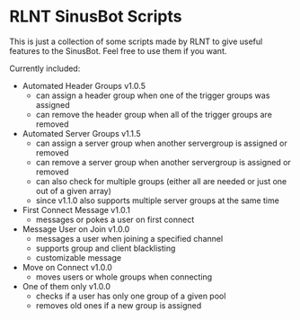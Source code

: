 # RLNT SinusBot Scripts


This is just  a collection of some scripts made by RLNT to give useful features to the SinusBot.
Feel free to use them if you want.

Currently included:
- Automated Header Groups v1.0.5
  - can assign a header group when one of the trigger groups was assigned
  - can remove the header group when all of the trigger groups are removed
- Automated Server Groups v1.1.5
  - can assign a server group when another servergroup is assigned or removed
  - can remove a server group when another servergroup is assigned or removed
  - can also check for multiple groups (either all are needed or just one out of a given array)
  - since v1.1.0 also supports multiple server groups at the same time
- First Connect Message v1.0.1
  - messages or pokes a user on first connect
- Message User on Join v1.0.0
  - messages a user when joining a specified channel
  - supports group and client blacklisting
  - customizable message
- Move on Connect v1.0.0
  - moves users or whole groups when connecting
- One of them only v1.0.0
  - checks if a user has only one group of a given pool
  - removes old ones if a new group is assigned
